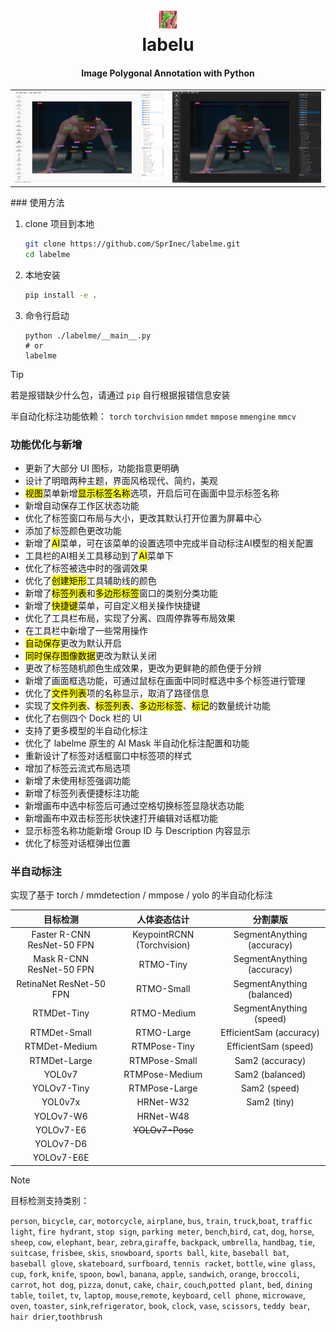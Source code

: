 <h1 align="center">
  <img src="labelme/icons/icon.png"><br/>labelu
</h1>
<h4 align="center">
  Image Polygonal Annotation with Python
</h4>


<table>
	<tr>
		<td>
			<img src="assets/image-20250318180611368.png" alt="明亮主题">
		</td>
		<td> 
			<img src="assets/image-20250318180635981.png" alt="暗黑主题">
		</td>
	</tr>
</table>
### 使用方法

1. clone 项目到本地

    ```bash
    git clone https://github.com/SprInec/labelme.git
    cd labelme
    ```

2. 本地安装

    ```bash
    pip install -e .
    ```

3. 命令行启动

    ```
    python ./labelme/__main__.py
    # or
    labelme
    ```

> [!tip]
>
> 若是报错缺少什么包，请通过 `pip` 自行根据报错信息安装
>
> 半自动化标注功能依赖： `torch` `torchvision` `mmdet` `mmpose` `mmengine` `mmcv`

### 功能优化与新增

- 更新了大部分 UI 图标，功能指意更明确
- 设计了明暗两种主题，界面风格现代、简约，美观
- <mark>视图</mark>菜单新增<mark>显示标签名称</mark>选项，开启后可在画面中显示标签名称
- 新增自动保存工作区状态功能
- 优化了标签窗口布局与大小，更改其默认打开位置为屏幕中心
- 添加了标签颜色更改功能
- 新增了<mark>AI</mark>菜单，可在该菜单的设置选项中完成半自动标注AI模型的相关配置
- 工具栏的AI相关工具移动到了<mark>AI</mark>菜单下
- 优化了标签被选中时的强调效果
- 优化了<mark>创建矩形</mark>工具辅助线的颜色
- 新增了<mark>标签列表</mark>和<mark>多边形标签</mark>窗口的类别分类功能
- 新增了<mark>快捷键</mark>菜单，可自定义相关操作快捷键
- 优化了工具栏布局，实现了分离、四周停靠等布局效果
- 在工具栏中新增了一些常用操作
- <mark>自动保存</mark>更改为默认开启
- <mark>同时保存图像数据</mark>更改为默认关闭
- 更改了标签随机颜色生成效果，更改为更鲜艳的颜色便于分辨
- 新增了画面框选功能，可通过鼠标在画面中同时框选中多个标签进行管理
- 优化了<mark>文件列表</mark>项的名称显示，取消了路径信息
- 实现了<mark>文件列表</mark>、<mark>标签列表</mark>、<mark>多边形标签</mark>、<mark>标记</mark>的数量统计功能
- 优化了右侧四个 Dock 栏的 UI
- 支持了更多模型的半自动化标注
- 优化了 labelme 原生的 AI Mask 半自动化标注配置和功能
- 重新设计了标签对话框窗口中标签项的样式
- 增加了标签云流式布局选项
- 新增了未使用标签强调功能
- 新增了标签列表便捷标注功能
- 新增画布中选中标签后可通过空格切换标签显隐状态功能
- 新增画布中双击标签形状快速打开编辑对话框功能
- 显示标签名称功能新增 Group ID 与 Description 内容显示
- 优化了标签对话框弹出位置

### 半自动标注

实现了基于 torch / mmdetection / mmpose / yolo 的半自动化标注

|          目标检测          |        人体姿态估计        |          分割蒙版          |
| :------------------------: | :------------------------: | :------------------------: |
| Faster R-CNN ResNet-50 FPN | KeypointRCNN (Torchvision) | SegmentAnything (accuracy) |
|  Mask R-CNN ResNet-50 FPN  |         RTMO-Tiny          | SegmentAnything (accuracy) |
|  RetinaNet ResNet-50 FPN   |         RTMO-Small         | SegmentAnything (balanced) |
|        RTMDet-Tiny         |        RTMO-Medium         |  SegmentAnything (speed)   |
|        RTMDet-Small        |         RTMO-Large         |  EfficientSam (accuracy)   |
|       RTMDet-Medium        |        RTMPose-Tiny        |    EfficientSam (speed)    |
|        RTMDet-Large        |       RTMPose-Small        |      Sam2 (accuracy)       |
|           YOL0v7           |       RTMPose-Medium       |      Sam2 (balanced)       |
|        YOLOv7-Tiny         |       RTMPose-Large        |        Sam2 (speed)        |
|          YOL0v7x           |         HRNet-W32          |        Sam2 (tiny)         |
|         YOLOv7-W6          |         HRNet-W48          |                            |
|         YOLOv7-E6          |      ~~YOLOv7-Pose~~       |                            |
|         YOLOv7-D6          |                            |                            |
|         YOLOv7-E6E         |                            |                            |

> [!note]
>
> 目标检测支持类别：
>
> `person`, `bicycle`, `car`, `motorcycle`, `airplane`, `bus`, `train`, `truck`,`boat`, `traffic light`, `fire hydrant`, `stop sign`, `parking meter`, `bench`,`bird`, `cat`, `dog`, `horse`, `sheep`, `cow`, `elephant`, `bear`, `zebra`,`giraffe`, `backpack`, `umbrella`, `handbag`, `tie`, `suitcase`, `frisbee`, `skis`, `snowboard`, `sports ball`, `kite`, `baseball bat`, `baseball glove`, `skateboard`, `surfboard`, `tennis racket`, `bottle`, `wine glass`, `cup`, `fork`, `knife`, `spoon`, `bowl`, `banana`, `apple`, `sandwich`, `orange`, `broccoli`, `carrot`, `hot dog`, `pizza`, `donut`, `cake`, `chair`, `couch`,`potted plant`, `bed`, `dining table`, `toilet`, `tv`, `laptop`, `mouse`,`remote`, `keyboard`, `cell phone`, `microwave`, `oven`, `toaster`, `sink`,`refrigerator`, `book`, `clock`, `vase`, `scissors`, `teddy bear`, `hair drier`,`toothbrush`

